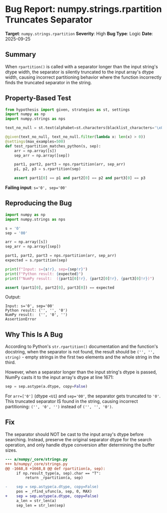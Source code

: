 # Bug Report: numpy.strings.rpartition Truncates Separator

**Target**: `numpy.strings.rpartition`
**Severity**: High
**Bug Type**: Logic
**Date**: 2025-09-25

## Summary

When `rpartition()` is called with a separator longer than the input string's dtype width, the separator is silently truncated to the input array's dtype width, causing incorrect partitioning behavior where the function incorrectly finds the truncated separator in the string.

## Property-Based Test

```python
from hypothesis import given, strategies as st, settings
import numpy as np
import numpy.strings as nps

text_no_null = st.text(alphabet=st.characters(blacklist_characters='\x00'), min_size=1, max_size=20)

@given(text_no_null, text_no_null.filter(lambda x: len(x) > 0))
@settings(max_examples=500)
def test_rpartition_matches_python(s, sep):
    arr = np.array([s])
    sep_arr = np.array([sep])

    part1, part2, part3 = nps.rpartition(arr, sep_arr)
    p1, p2, p3 = s.rpartition(sep)

    assert part1[0] == p1 and part2[0] == p2 and part3[0] == p3
```

**Failing input**: `s='0', sep='00'`

## Reproducing the Bug

```python
import numpy as np
import numpy.strings as nps

s = '0'
sep = '00'

arr = np.array([s])
sep_arr = np.array([sep])

part1, part2, part3 = nps.rpartition(arr, sep_arr)
expected = s.rpartition(sep)

print(f"Input: s={s!r}, sep={sep!r}")
print(f"Python result: {expected}")
print(f"NumPy result:  ({part1[0]!r}, {part2[0]!r}, {part3[0]!r})")

assert (part1[0], part2[0], part3[0]) == expected
```

Output:
```
Input: s='0', sep='00'
Python result: ('', '', '0')
NumPy result:  ('', '0', '')
AssertionError
```

## Why This Is A Bug

According to Python's `str.rpartition()` documentation and the function's docstring, when the separator is not found, the result should be `('', '', string)` - empty strings in the first two elements and the whole string in the third.

However, when a separator longer than the input string's dtype is passed, NumPy casts it to the input array's dtype at line 1671:
```python
sep = sep.astype(a.dtype, copy=False)
```

For `arr=['0']` (dtype `<U1`) and `sep='00'`, the separator gets truncated to `'0'`. This truncated separator IS found in the string, causing incorrect partitioning: `('', '0', '')` instead of `('', '', '0')`.

## Fix

The separator should NOT be cast to the input array's dtype before searching. Instead, preserve the original separator dtype for the search operation, and only handle dtype conversion after determining the buffer sizes.

```diff
--- a/numpy/_core/strings.py
+++ b/numpy/_core/strings.py
@@ -1668,8 +1668,8 @@ def rpartition(a, sep):
     if np.result_type(a, sep).char == "T":
         return _rpartition(a, sep)

-    sep = sep.astype(a.dtype, copy=False)
     pos = _rfind_ufunc(a, sep, 0, MAX)
+    sep = sep.astype(a.dtype, copy=False)
     a_len = str_len(a)
     sep_len = str_len(sep)
```